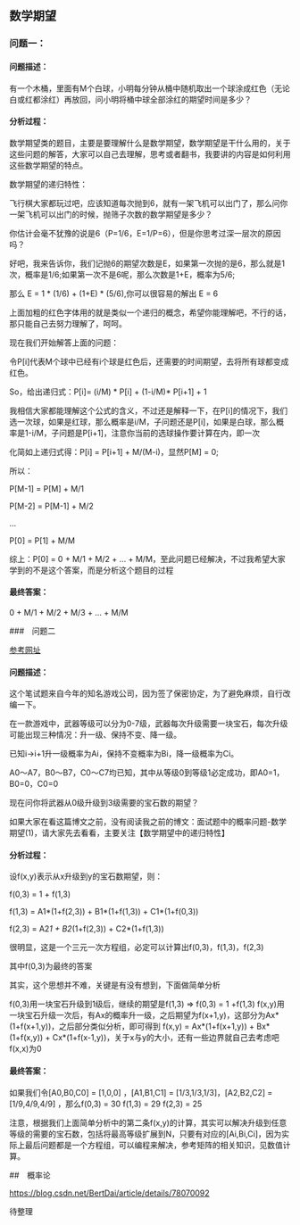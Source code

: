 ## 数学期望

### 问题一：

#### 问题描述：

有一个木桶，里面有M个白球，小明每分钟从桶中随机取出一个球涂成红色（无论白或红都涂红）再放回，问小明将桶中球全部涂红的期望时间是多少？

#### 分析过程：
数学期望类的题目，主要是要理解什么是数学期望，数学期望是干什么用的，关于这些问题的解答，大家可以自己去理解，思考或者翻书，我要讲的内容是如何利用这些数学期望的特点。

数学期望的递归特性：

飞行棋大家都玩过吧，应该知道每次抛到6，就有一架飞机可以出门了，那么问你一架飞机可以出门的时候，抛筛子次数的数学期望是多少？

你估计会毫不犹豫的说是6（P=1/6，E=1/P=6），但是你思考过深一层次的原因吗？

好吧，我来告诉你，我们记抛6的期望次数是E，如果第一次抛的是6，那么就是1次，概率是1/6;如果第一次不是6呢，那么次数是1+E，概率为5/6;

那么 E = 1 * (1/6) + (1+E) * (5/6),你可以很容易的解出 E = 6

上面加粗的红色字体用的就是类似一个递归的概念，希望你能理解吧，不行的话，那只能自己去努力理解了，呵呵。

 

现在我们开始解答上面的问题：

令P[i]代表M个球中已经有i个球是红色后，还需要的时间期望，去将所有球都变成红色。

 

So，给出递归式：P[i]= (i/M) * P[i] + (1-i/M)* P[i+1] + 1

我相信大家都能理解这个公式的含义，不过还是解释一下，在P[i]的情况下，我们选一次球，如果是红球，那么概率是i/M，子问题还是P[i]，如果是白球，那么概率是1-i/M，子问题是P[i+1]，注意你当前的选球操作要计算在内，即一次

 

化简如上递归式得：P[i] = P[i+1] + M/(M-i)，显然P[M] = 0;

所以：

P[M-1] = P[M] + M/1

P[M-2] = P[M-1] + M/2

…

P[0] = P[1] + M/M

综上：P[0] = 0 + M/1 + M/2 + … + M/M，至此问题已经解决，不过我希望大家学到的不是这个答案，而是分析这个题目的过程

#### 最终答案：

0 + M/1 + M/2 + M/3 + … + M/M



###　问题二

[参考网址](<https://blog.csdn.net/pure_life/article/details/8106054>)

#### 问题描述：

这个笔试题来自今年的知名游戏公司，因为签了保密协定，为了避免麻烦，自行改编一下。

 

在一款游戏中，武器等级可以分为0-7级，武器每次升级需要一块宝石，每次升级可能出现三种情况：升一级、保持不变、降一级。

 

已知i->i+1升一级概率为Ai，保持不变概率为Bi，降一级概率为Ci。

A0～A7，B0～B7，C0～C7均已知，其中从等级0到等级1必定成功，即A0=1，B0=0，C0=0

 

现在问你将武器从0级升级到3级需要的宝石数的期望？

 

如果大家在看这篇博文之前，没有阅读我之前的博文：面试题中的概率问题-数学期望(1)，请大家先去看看，主要关注【数学期望中的递归特性】

 

#### 分析过程：
设f(x,y)表示从x升级到y的宝石数期望，则：

f(0,3)  =  1 + f(1,3)

f(1,3)  =  A1*(1+f(2,3)) + B1*(1+f(1,3)) + C1*(1+f(0,3))

f(2,3) =  A2*1 + B2*(1+f(2,3)) + C2*(1+f(1,3))

很明显，这是一个三元一次方程组，必定可以计算出f(0,3)，f(1,3)，f(2,3)

其中f(0,3)为最终的答案

 

其实，这个思想并不难，关键是有没有想到，下面做简单分析

f(0,3)用一块宝石升级到1级后，继续的期望是f(1,3) =>  f(0,3) = 1 +f(1,3)
f(x,y)用一块宝石升级一次后，有Ax的概率升一级，之后期望为f(x+1,y)，这部分为Ax*(1+f(x+1,y))，之后部分类似分析，即可得到 f(x,y) = Ax*(1+f(x+1,y)) + Bx*(1+f(x,y)) + Cx*(1+f(x-1,y))，关于x与y的大小，还有一些边界就自己去考虑吧
f(x,x)为0

#### 最终答案：

如果我们令[A0,B0,C0] = [1,0,0] ，[A1,B1,C1] = [1/3,1/3,1/3]，[A2,B2,C2] = [1/9,4/9,4/9] ，那么f(0,3) = 30  f(1,3) = 29   f(2,3) = 25

 

注意，根据我们上面简单分析中的第二条f(x,y)的计算，其实可以解决升级到任意等级的需要的宝石数，包括将最高等级扩展到N，只要有对应的[Ai,Bi,Ci]，因为实际上最后问题都是一个方程组，可以编程来解决，参考矩阵的相关知识，见数值计算。

##　概率论

<https://blog.csdn.net/BertDai/article/details/78070092>

待整理